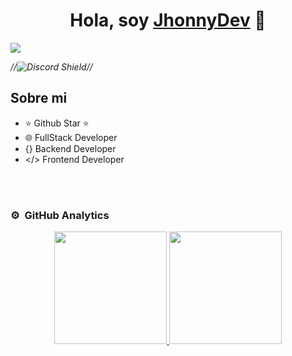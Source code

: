 <div align="center">
<h1 align="center">Hola, soy <a href="https://jhonnydev.vercel.app/">JhonnyDev</a> 👋</h1>
</div>
<img src="![Jhonny](https://github.com/user-attachments/assets/c8b73f43-5f43-4bab-8382-7a409c754524)">




*//![Discord Shield]()//*

## Sobre mi

- ⭐ Github Star ⭐ 
- 🌐 FullStack Developer
- {} Backend Developer
- </> Frontend Developer
<br>
                                                                                      
</td>
                                                                                      
</td>  
</table>                                                                                 
</div>
<br>

### ⚙️ &nbsp;GitHub Analytics

<p align="center">
<a href="https://github.com/JhonnyChems">
  <img height="180em" src=""/>
  <img height="180em" src=""/>
</a>
</p>
